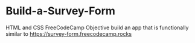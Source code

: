 # Build-a-Survey-Form
HTML and CSS FreeCodeCamp
Objective build an app that is functionally similar to https://survey-form.freecodecamp.rocks
